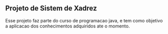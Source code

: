 ## Projeto de Sistem de Xadrez

Esse projeto faz parte do curso de programacao java, e tem como objetivo a aplicacao dos conhecimentos adquiridos ate o momento.
